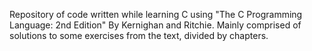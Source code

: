Repository of code written while learning C using "The C Programming Language: 2nd Edition" By Kernighan and Ritchie.
Mainly comprised of solutions to some exercises from the text, divided by chapters.
